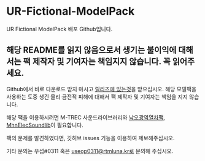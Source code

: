 # UR-Fictional-ModelPack
UR Fictional ModelPack 배포 Github입니다.

## 해당 README를 읽지 않음으로서 생기는 불이익에 대해서는 팩 제작자 및 기여자는 책임지지 않습니다. 꼭 읽어주세요.

Github에서 바로 다운로드 받지 마시고 [릴리즈에 있는것](https://github.com/sus5373/UR-Fictional-ModelPack/releases)을 받으십시오.
해당 모델팩을 사용하는 도중 생긴 물리·금전적 피해에 대해서 팩 제작자 및 기여자는 책임을 지지 않습니다.

해당 팩을 이용하시려면 M-TREC 사운드라이브러리와 [낙오광역열차팩](https://ntws.kr/modelpack/nopu/), [MhnElecSoundlib](https://ux.getuploader.com/Mhn_Elec/download/49)이 필요합니다.

팩의 문제를 발견하였다면, 깃허브 issues 기능을 이용하여 제보해주십시오.

기타 문의는 우섭#0311 혹은 useop0311@rtmluna.kr로 문의해 주십시오.
